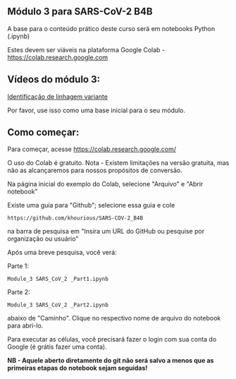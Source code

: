 ## Módulo 3 para SARS-CoV-2 B4B

A base para o conteúdo prático deste curso será em notebooks Python (.ipynb)

Estes devem ser viáveis ​​na plataforma Google Colab - https://colab.research.google.com

## Vídeos do módulo 3:

[Identificação de linhagem variante](https://youtu.be/9Hwx_TLQyOw)

Por favor, use isso como uma base inicial para o seu módulo.

## Como começar:

Para começar, acesse https://colab.research.google.com/

O uso do Colab é gratuito. Nota - Existem limitações na versão gratuita, mas não as alcançaremos para nossos propósitos de conversão.

Na página inicial do exemplo do Colab, selecione "Arquivo" e "Abrir notebook"

Existe uma guia para "Github"; selecione essa guia e cole
```
https://github.com/khourious/SARS-COV-2_B4B
```
na barra de pesquisa em "Insira um URL do GitHub ou pesquise por organização ou usuário"

Após uma breve pesquisa, você verá:

Parte 1:
```
Module_3 SARS_CoV_2 _Part1.ipynb
```

Parte 2:
```
Module_3 SARS_CoV_2 _Part2.ipynb
```

abaixo de "Caminho". Clique no respectivo nome de arquivo do notebook para abri-lo.

Para executar as células, você precisará fazer o login com sua conta do Google (é grátis fazer uma conta).

**NB - Aquele aberto diretamente do git não será salvo a menos que as primeiras etapas do notebook sejam seguidas!**

